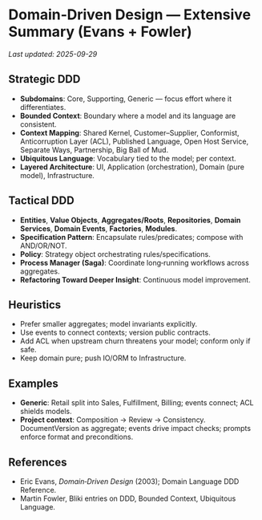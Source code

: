 # Domain‑Driven Design — Extensive Summary (Evans + Fowler)
_Last updated: 2025-09-29_

## Strategic DDD
- **Subdomains**: Core, Supporting, Generic — focus effort where it differentiates.
- **Bounded Context**: Boundary where a model and its language are consistent.
- **Context Mapping**: Shared Kernel, Customer–Supplier, Conformist, Anticorruption Layer (ACL), Published Language, Open Host Service, Separate Ways, Partnership, Big Ball of Mud.
- **Ubiquitous Language**: Vocabulary tied to the model; per context.
- **Layered Architecture**: UI, Application (orchestration), Domain (pure model), Infrastructure.

## Tactical DDD
- **Entities**, **Value Objects**, **Aggregates/Roots**, **Repositories**, **Domain Services**, **Domain Events**, **Factories**, **Modules**.
- **Specification Pattern**: Encapsulate rules/predicates; compose with AND/OR/NOT.
- **Policy**: Strategy object orchestrating rules/specifications.
- **Process Manager (Saga)**: Coordinate long‑running workflows across aggregates.
- **Refactoring Toward Deeper Insight**: Continuous model improvement.

## Heuristics
- Prefer smaller aggregates; model invariants explicitly.
- Use events to connect contexts; version public contracts.
- Add ACL when upstream churn threatens your model; conform only if safe.
- Keep domain pure; push IO/ORM to Infrastructure.

## Examples
- **Generic**: Retail split into Sales, Fulfillment, Billing; events connect; ACL shields models.
- **Project context**: Composition → Review → Consistency. DocumentVersion as aggregate; events drive impact checks; prompts enforce format and preconditions.

## References
- Eric Evans, *Domain‑Driven Design* (2003); Domain Language DDD Reference.
- Martin Fowler, Bliki entries on DDD, Bounded Context, Ubiquitous Language.